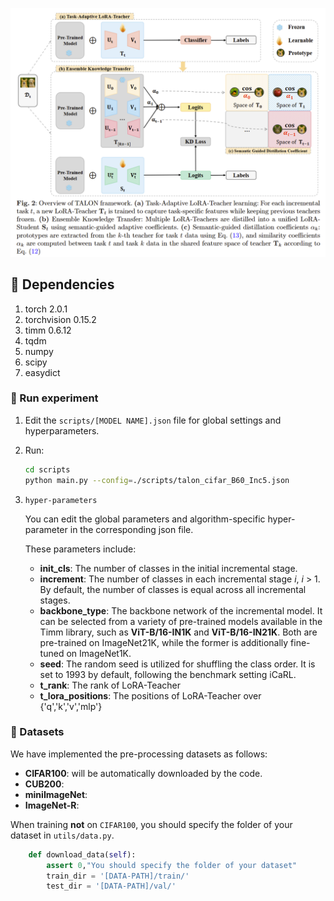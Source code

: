 
![TALON](resources/TALON.png)

## 🌟 Dependencies

1. torch 2.0.1
2. torchvision 0.15.2
3. timm 0.6.12
4. tqdm
5. numpy
6. scipy
7. easydict

### 🔑 Run experiment

1. Edit the `scripts/[MODEL NAME].json` file for global settings and hyperparameters.

2. Run:

   ```bash
   cd scripts
   python main.py --config=./scripts/talon_cifar_B60_Inc5.json
   ```

3. `hyper-parameters`

   You can edit the global parameters and algorithm-specific hyper-parameter in the corresponding json file.

   These parameters include:

   - **init_cls**: The number of classes in the initial incremental stage.
   - **increment**: The number of classes in each incremental stage $i$, $i$ > 1. By default, the number of classes is equal across all incremental stages.
   - **backbone_type**: The backbone network of the incremental model. It can be selected from a variety of pre-trained models available in the Timm library, such as **ViT-B/16-IN1K** and **ViT-B/16-IN21K**. Both are pre-trained on ImageNet21K, while the former is additionally fine-tuned on ImageNet1K.
   - **seed**: The random seed is utilized for shuffling the class order. It is set to 1993 by default, following the benchmark setting iCaRL.
   - **t_rank**: The rank of LoRA-Teacher
   - **t_lora_positions**: The positions of LoRA-Teacher over {'q','k','v','mlp'}

### 🔎 Datasets

We have implemented the pre-processing datasets as follows:

- **CIFAR100**: will be automatically downloaded by the code.
- **CUB200**:
- **miniImageNet**: 
- **ImageNet-R**:

When training **not** on `CIFAR100`, you should specify the folder of your dataset in `utils/data.py`.

```python
    def download_data(self):
        assert 0,"You should specify the folder of your dataset"
        train_dir = '[DATA-PATH]/train/'
        test_dir = '[DATA-PATH]/val/'
```